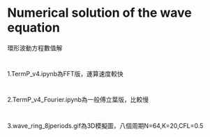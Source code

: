 # Numerical solution of the wave equation
環形波動方程數值解
#
1.TermP_v4.ipynb為FFT版，運算速度較快
#
2.TermP_v4_Fourier.ipynb為一般傅立葉版，比較慢
#
3.wave_ring_8jperiods.gif為3D模擬圖，八個周期N=64,K=20,CFL=0.5
